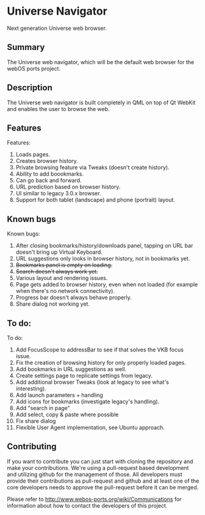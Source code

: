 Universe Navigator
==================

Next generation Universe web browser.

Summary
-------
The Universe web navigator, which will be the default web browser for the webOS ports project.

Description
-----------
The Universe web navigator is built completely in QML on top of Qt WebKit and enables the user to browse the web.

Features
-----------
Features:

1. Loads pages.
2. Creates browser history.
3. Private browsing feature via Tweaks (doesn't create history).
4. Ability to add boookmarks.
5. Can go back and forward.
6. URL prediction based on browser history.
7. UI similar to legacy 3.0.x browser.
8. Support for both tablet (landscape) and phone (portrait) layout.

Known bugs
-----------
Known bugs:

1. After closing bookmarks/history/downloads panel, tapping on URL bar doesn't bring up Virtual Keyboard.
2. URL suggestions only looks in browser history, not in bookmarks yet.
3. <s>Bookmarks panel is empty on loading.</s>
4. <s>Search doesn't always work yet.</s>
5. Various layout and rendering issues.
6. Page gets added to browser history, even when not loaded (for example when there's no network connectivity).
7. Progress bar doesn't always behave properly.
8. Share dialog not working yet.

To do:
-----------
To do:

1. Add FocusScope to addressBar to see if that solves the VKB focus issue.
2. Fix the creation of browsing history for only properly loaded pages.
3. Add bookmarks in URL suggestions as well.
4. Create settings page to replicate settings from legacy.
5. Add additional browser Tweaks (look at legacy to see what's interesting). 
6. Add launch parameters + handling
7. Add icons for bookmarks (investigate legacy's handling). 
8. Add "search in page"
9. Add select, copy & paste where possible
10. Fix share dialog
11. Flexible User Agent implementation, see Ubuntu approach.

## Contributing

If you want to contribute you can just start with cloning the repository and make your
contributions. We're using a pull-request based development and utilizing github for the
management of those. All developers must provide their contributions as pull-request and
github and at least one of the core developers needs to approve the pull-request before it
can be merged.

Please refer to http://www.webos-ports.org/wiki/Communications for information about how to
contact the developers of this project.

